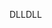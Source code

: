 <span data-ttu-id="bc522-101">DLL</span><span class="sxs-lookup"><span data-stu-id="bc522-101">DLL</span></span>
